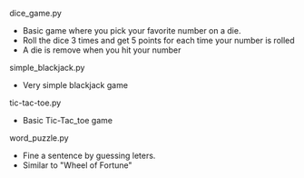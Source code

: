 dice_game.py
* Basic game where you pick your favorite number on a die.
* Roll the dice 3 times and get 5 points for each time your number is rolled
* A die is remove when you hit your number

simple_blackjack.py
* Very simple blackjack game

tic-tac-toe.py
* Basic Tic-Tac_toe game

word_puzzle.py
* Fine a sentence by guessing leters. 
* Similar to "Wheel of Fortune"
